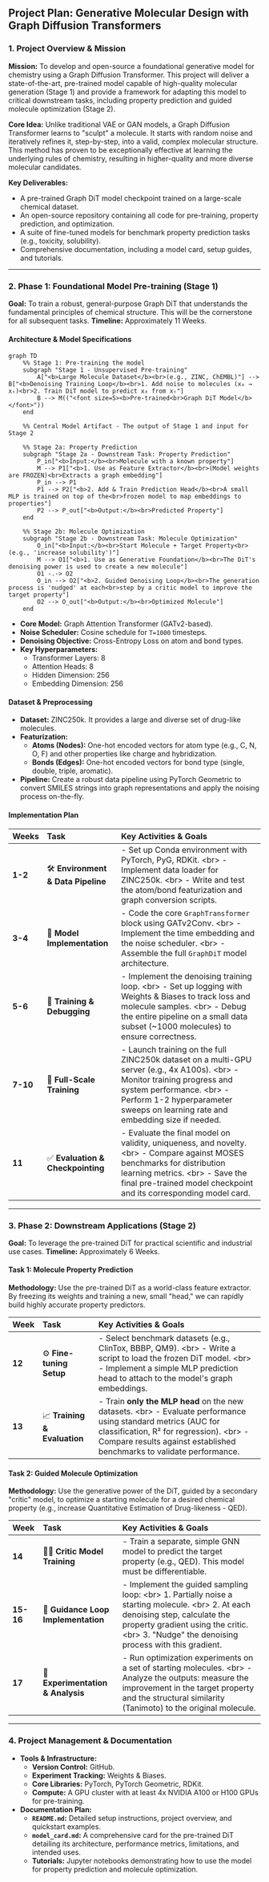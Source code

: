 
## **Project Plan: Generative Molecular Design with Graph Diffusion Transformers**

### **1. Project Overview & Mission**

**Mission:** To develop and open-source a foundational generative model for chemistry using a Graph Diffusion Transformer. This project will deliver a state-of-the-art, pre-trained model capable of high-quality molecular generation (Stage 1) and provide a framework for adapting this model to critical downstream tasks, including property prediction and guided molecule optimization (Stage 2).

**Core Idea:** Unlike traditional VAE or GAN models, a Graph Diffusion Transformer learns to "sculpt" a molecule. It starts with random noise and iteratively refines it, step-by-step, into a valid, complex molecular structure. This method has proven to be exceptionally effective at learning the underlying rules of chemistry, resulting in higher-quality and more diverse molecular candidates.

**Key Deliverables:**

  * A pre-trained Graph DiT model checkpoint trained on a large-scale chemical dataset.
  * An open-source repository containing all code for pre-training, property prediction, and optimization.
  * A suite of fine-tuned models for benchmark property prediction tasks (e.g., toxicity, solubility).
  * Comprehensive documentation, including a model card, setup guides, and tutorials.

-----

### **2. Phase 1: Foundational Model Pre-training (Stage 1)**

**Goal:** To train a robust, general-purpose Graph DiT that understands the fundamental principles of chemical structure. This will be the cornerstone for all subsequent tasks.
**Timeline:** Approximately 11 Weeks.

#### **Architecture & Model Specifications**


```mermaid
graph TD
    %% Stage 1: Pre-training the model
    subgraph "Stage 1 - Unsupervised Pre-training"
        A["<b>Large Molecule Dataset</b><br>(e.g., ZINC, ChEMBL)"] --> B["<b>Denoising Training Loop</b><br>1. Add noise to molecules (x₀ → xₜ)<br>2. Train DiT model to predict x₀ from xₜ"]
        B --> M(("<font size=5><b>Pre-trained<br>Graph DiT Model</b></font>"))
    end

    %% Central Model Artifact - The output of Stage 1 and input for Stage 2

    %% Stage 2a: Property Prediction
    subgraph "Stage 2a - Downstream Task: Property Prediction"
        P_in["<b>Input:</b><br>Molecule with a known property"]
        M --> P1["<b>1. Use as Feature Extractor</b><br>(Model weights are FROZEN)<br>Extracts a graph embedding"]
        P_in --> P1
        P1 --> P2["<b>2. Add & Train Prediction Head</b><br>A small MLP is trained on top of the<br>frozen model to map embeddings to properties"]
        P2 --> P_out["<b>Output:</b><br>Predicted Property"]
    end

    %% Stage 2b: Molecule Optimization
    subgraph "Stage 2b - Downstream Task: Molecule Optimization"
        O_in["<b>Input:</b><br>Start Molecule + Target Property<br>(e.g., 'increase solubility')"]
        M --> O1["<b>1. Use as Generative Foundation</b><br>The DiT's denoising power is used to create a new molecule"]
        O1 -.-> O2
        O_in --> O2["<b>2. Guided Denoising Loop</b><br>The generation process is 'nudged' at each<br>step by a critic model to improve the target property"]
        O2 --> O_out["<b>Output:</b><br>Optimized Molecule"]
    end
```

  * **Core Model:** Graph Attention Transformer (GATv2-based).
  * **Noise Scheduler:** Cosine schedule for `T=1000` timesteps.
  * **Denoising Objective:** Cross-Entropy Loss on atom and bond types.
  * **Key Hyperparameters:**
      * Transformer Layers: 8
      * Attention Heads: 8
      * Hidden Dimension: 256
      * Embedding Dimension: 256

#### **Dataset & Preprocessing**

  * **Dataset:** ZINC250k. It provides a large and diverse set of drug-like molecules.
  * **Featurization:**
      * **Atoms (Nodes):** One-hot encoded vectors for atom type (e.g., C, N, O, F) and other properties like charge and hybridization.
      * **Bonds (Edges):** One-hot encoded vectors for bond type (single, double, triple, aromatic).
  * **Pipeline:** Create a robust data pipeline using PyTorch Geometric to convert SMILES strings into graph representations and apply the noising process on-the-fly.

#### **Implementation Plan**

| Weeks | Task | Key Activities & Goals |
| :--- | :--- | :--- |
| **1-2** | 🛠️ **Environment & Data Pipeline** | - Set up Conda environment with PyTorch, PyG, RDKit. \<br\> - Implement data loader for ZINC250k. \<br\> - Write and test the atom/bond featurization and graph conversion scripts. |
| **3-4**| 🧠 **Model Implementation** | - Code the core `GraphTransformer` block using GATv2Conv. \<br\> - Implement the time embedding and the noise scheduler. \<br\> - Assemble the full `GraphDiT` model architecture. |
| **5-6**| 🐛 **Training & Debugging** | - Implement the denoising training loop. \<br\> - Set up logging with Weights & Biases to track loss and molecule samples. \<br\> - Debug the entire pipeline on a small data subset (\~1000 molecules) to ensure correctness. |
| **7-10**| 🚀 **Full-Scale Training** | - Launch training on the full ZINC250k dataset on a multi-GPU server (e.g., 4x A100s). \<br\> - Monitor training progress and system performance. \<br\> - Perform 1-2 hyperparameter sweeps on learning rate and embedding size if needed. |
| **11** | ✅ **Evaluation & Checkpointing** | - Evaluate the final model on validity, uniqueness, and novelty. \<br\> - Compare against MOSES benchmarks for distribution learning metrics. \<br\> - Save the final pre-trained model checkpoint and its corresponding model card. |

-----

### **3. Phase 2: Downstream Applications (Stage 2)**

**Goal:** To leverage the pre-trained DiT for practical scientific and industrial use cases.
**Timeline:** Approximately 6 Weeks.

#### **Task 1: Molecule Property Prediction**

**Methodology:** Use the pre-trained DiT as a world-class feature extractor. By freezing its weights and training a new, small "head," we can rapidly build highly accurate property predictors.

| Week | Task | Key Activities & Goals |
| :--- | :--- | :--- |
| **12**| ⚙️ **Fine-tuning Setup** | - Select benchmark datasets (e.g., ClinTox, BBBP, QM9). \<br\> - Write a script to load the frozen DiT model. \<br\> - Implement a simple MLP prediction head to attach to the model's graph embeddings. |
| **13**| 📈 **Training & Evaluation** | - Train **only the MLP head** on the new datasets. \<br\> - Evaluate performance using standard metrics (AUC for classification, R² for regression). \<br\> - Compare results against established benchmarks to validate performance. |

#### **Task 2: Guided Molecule Optimization**

**Methodology:** Use the generative power of the DiT, guided by a secondary "critic" model, to optimize a starting molecule for a desired chemical property (e.g., increase Quantitative Estimation of Drug-likeness - QED).

| Week | Task | Key Activities & Goals |
| :--- | :--- | :--- |
| **14**| 👨‍⚖️ **Critic Model Training**| - Train a separate, simple GNN model to predict the target property (e.g., QED). This model must be differentiable. |
| **15-16**| 🧭 **Guidance Loop Implementation** | - Implement the guided sampling loop: \<br\>   1. Partially noise a starting molecule. \<br\>   2. At each denoising step, calculate the property gradient using the critic. \<br\>   3. "Nudge" the denoising process with this gradient. |
| **17**| 🔬 **Experimentation & Analysis** | - Run optimization experiments on a set of starting molecules. \<br\> - Analyze the outputs: measure the improvement in the target property and the structural similarity (Tanimoto) to the original molecule. |

-----

### **4. Project Management & Documentation**

  * **Tools & Infrastructure:**
      * **Version Control:** GitHub.
      * **Experiment Tracking:** Weights & Biases.
      * **Core Libraries:** PyTorch, PyTorch Geometric, RDKit.
      * **Compute:** A GPU cluster with at least 4x NVIDIA A100 or H100 GPUs for pre-training.
  * **Documentation Plan:**
      * **`README.md`:** Detailed setup instructions, project overview, and quickstart examples.
      * **`model_card.md`:** A comprehensive card for the pre-trained DiT detailing its architecture, performance metrics, limitations, and intended uses.
      * **Tutorials:** Jupyter notebooks demonstrating how to use the model for property prediction and molecule optimization.